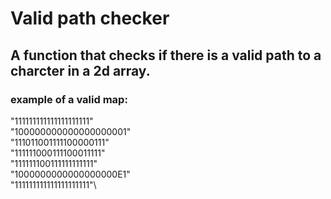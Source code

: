 # Valid path checker
## A function that checks if there is a valid path to a charcter in a 2d array.

### example of a valid map:
"111111111111111111111"\
"100000000000000000001"\
"111011001111100000111"\
"111111000111100011111"\
"111111100111111111111"\
"1000000000000000000E1"\
"111111111111111111111"\
